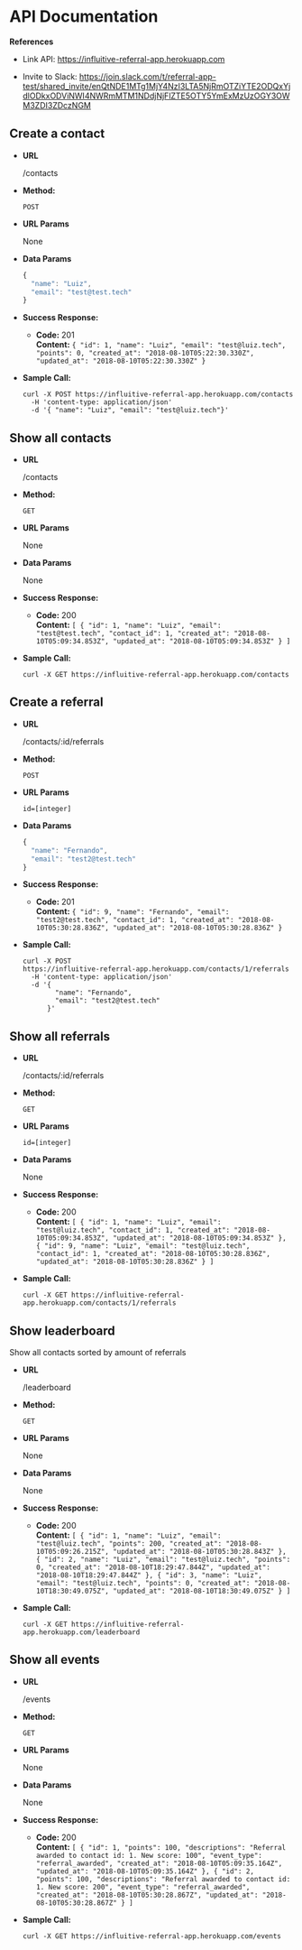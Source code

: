 # API Documentation

**References**

* Link API: <https://influitive-referral-app.herokuapp.com>

* Invite to Slack: https://join.slack.com/t/referral-app-test/shared_invite/enQtNDE1MTg1MjY4NzI3LTA5NjRmOTZiYTE2ODQxYjdlODkxODViNWI4NWRmMTM1NDdjNjFlZTE5OTY5YmExMzUzOGY3OWM3ZDI3ZDczNGM

**Create a contact**
----
* **URL**

  /contacts

* **Method:**

  `POST`
  
*  **URL Params**

    None

* **Data Params**

    ```javascript
    {
      "name": "Luiz",
      "email": "test@test.tech"
    }
    ```

* **Success Response:**

  * **Code:** 201 <br />
    **Content:** `{ "id": 1, "name": "Luiz", "email": "test@luiz.tech", "points": 0, "created_at": "2018-08-10T05:22:30.330Z", "updated_at": "2018-08-10T05:22:30.330Z" }`

* **Sample Call:**

  ```shell
  curl -X POST https://influitive-referral-app.herokuapp.com/contacts 
    -H 'content-type: application/json'
    -d '{ "name": "Luiz", "email": "test@luiz.tech"}'
  ```

**Show all contacts**
----
* **URL**

  /contacts

* **Method:**

  `GET`
  
*  **URL Params**

    None

* **Data Params**

    None

* **Success Response:**

  * **Code:** 200 <br />
    **Content:** `[ { "id": 1, "name": "Luiz", "email": "test@test.tech", "contact_id": 1, "created_at": "2018-08-10T05:09:34.853Z", "updated_at": "2018-08-10T05:09:34.853Z" } ]`

* **Sample Call:**

  ```shell
  curl -X GET https://influitive-referral-app.herokuapp.com/contacts
  ```

**Create a referral**
----
* **URL**

  /contacts/:id/referrals

* **Method:**

  `POST`
  
*  **URL Params**

    `id=[integer]`

* **Data Params**

    ```javascript
    {
      "name": "Fernando",
      "email": "test2@test.tech"
    }
    ```

* **Success Response:**

  * **Code:** 201 <br />
    **Content:** `{ "id": 9, "name": "Fernando", "email": "test2@test.tech", "contact_id": 1, "created_at": "2018-08-10T05:30:28.836Z", "updated_at": "2018-08-10T05:30:28.836Z" }`

* **Sample Call:**

  ```shell
  curl -X POST
  https://influitive-referral-app.herokuapp.com/contacts/1/referrals
    -H 'content-type: application/json'
    -d '{
          "name": "Fernando",
          "email": "test2@test.tech"
        }'
  ```

**Show all referrals**
----
* **URL**

  /contacts/:id/referrals

* **Method:**

  `GET`
  
*  **URL Params**

    `id=[integer]`

* **Data Params**

    None

* **Success Response:**

  * **Code:** 200 <br />
    **Content:** `[ { "id": 1, "name": "Luiz", "email": "test@luiz.tech", "contact_id": 1, "created_at": "2018-08-10T05:09:34.853Z", "updated_at": "2018-08-10T05:09:34.853Z" }, { "id": 9, "name": "Luiz", "email": "test@luiz.tech", "contact_id": 1, "created_at": "2018-08-10T05:30:28.836Z", "updated_at": "2018-08-10T05:30:28.836Z" } ]`

* **Sample Call:**

  ```shell
  curl -X GET https://influitive-referral-app.herokuapp.com/contacts/1/referrals
  ```

**Show leaderboard**
----

Show all contacts sorted by amount of referrals

* **URL**

  /leaderboard

* **Method:**

  `GET`
  
*  **URL Params**

    None

* **Data Params**

    None

* **Success Response:**

  * **Code:** 200 <br />
    **Content:** `[ { "id": 1, "name": "Luiz", "email": "test@luiz.tech", "points": 200, "created_at": "2018-08-10T05:09:26.215Z", "updated_at": "2018-08-10T05:30:28.843Z" }, { "id": 2, "name": "Luiz", "email": "test@luiz.tech", "points": 0, "created_at": "2018-08-10T18:29:47.844Z", "updated_at": "2018-08-10T18:29:47.844Z" }, { "id": 3, "name": "Luiz", "email": "test@luiz.tech", "points": 0, "created_at": "2018-08-10T18:30:49.075Z", "updated_at": "2018-08-10T18:30:49.075Z" } ]`

* **Sample Call:**

  ```shell
  curl -X GET https://influitive-referral-app.herokuapp.com/leaderboard
  ```
**Show all events**
----
* **URL**

  /events

* **Method:**

  `GET`
  
*  **URL Params**

    None

* **Data Params**

    None

* **Success Response:**

  * **Code:** 200 <br />
    **Content:** `[ { "id": 1, "points": 100, "descriptions": "Referral awarded to contact id: 1. New score: 100", "event_type": "referral_awarded", "created_at": "2018-08-10T05:09:35.164Z", "updated_at": "2018-08-10T05:09:35.164Z" }, { "id": 2, "points": 100, "descriptions": "Referral awarded to contact id: 1. New score: 200", "event_type": "referral_awarded", "created_at": "2018-08-10T05:30:28.867Z", "updated_at": "2018-08-10T05:30:28.867Z" } ]`

* **Sample Call:**

  ```shell
  curl -X GET https://influitive-referral-app.herokuapp.com/events
  ```
